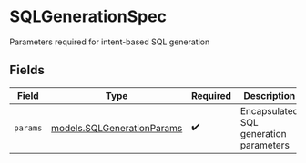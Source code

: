 # SQLGenerationSpec

Parameters required for intent-based SQL generation


## Fields

| Field                                                          | Type                                                           | Required                                                       | Description                                                    |
| -------------------------------------------------------------- | -------------------------------------------------------------- | -------------------------------------------------------------- | -------------------------------------------------------------- |
| `params`                                                       | [models.SQLGenerationParams](../models/sqlgenerationparams.md) | :heavy_check_mark:                                             | Encapsulated SQL generation parameters                         |